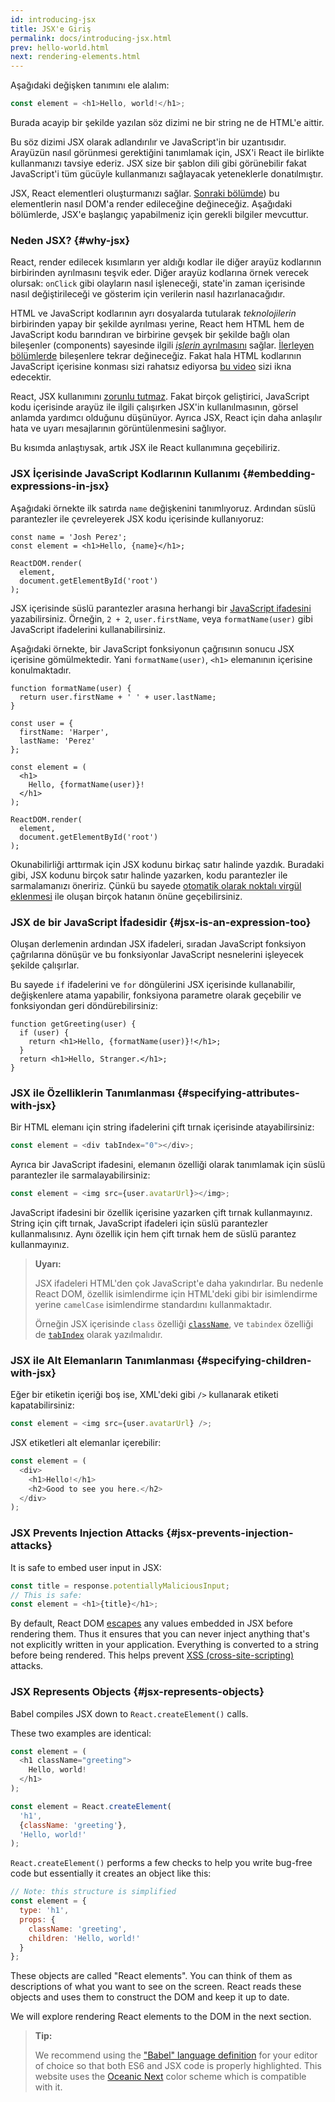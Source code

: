 ```yaml
---
id: introducing-jsx
title: JSX'e Giriş
permalink: docs/introducing-jsx.html
prev: hello-world.html
next: rendering-elements.html
---
```


Aşağıdaki değişken tanımını ele alalım:

```js
const element = <h1>Hello, world!</h1>;
```

Burada acayip bir şekilde yazılan söz dizimi ne bir string ne de HTML'e aittir.

Bu söz dizimi JSX olarak adlandırılır ve JavaScript'in bir uzantısıdır. Arayüzün nasıl görünmesi gerektiğini tanımlamak için, JSX'i React ile birlikte kullanmanızı tavsiye ederiz. JSX size bir şablon dili gibi görünebilir fakat JavaScript'i tüm gücüyle kullanmanızı sağlayacak yeteneklerle donatılmıştır.

JSX, React elementleri oluşturmanızı sağlar. [Sonraki bölümde](/docs/rendering-elements.html)) bu elementlerin nasıl DOM'a render edileceğine değineceğiz. Aşağıdaki bölümlerde, JSX'e başlangıç yapabilmeniz için gerekli bilgiler mevcuttur.

### Neden JSX? {#why-jsx}

React, render edilecek kısımların yer aldığı kodlar ile diğer arayüz kodlarının birbirinden ayrılmasını teşvik eder. Diğer arayüz kodlarına örnek verecek olursak: `onClick` gibi olayların nasıl işleneceği, state'in zaman içerisinde nasıl değiştirileceği ve gösterim için verilerin nasıl hazırlanacağıdır.

HTML ve JavaScript kodlarının ayrı dosyalarda tutularak *teknolojilerin* birbirinden yapay bir şekilde ayrılması yerine, React hem HTML hem de JavaScript kodu barındıran ve birbirine gevşek bir şekilde bağlı olan bileşenler (components) sayesinde ilgili [*işlerin* ayrılmasını](https://en.wikipedia.org/wiki/Separation_of_concerns) sağlar. [İlerleyen bölümlerde](/docs/components-and-props.html) bileşenlere tekrar değineceğiz. Fakat hala HTML kodlarının JavaScript içerisine konması sizi rahatsız ediyorsa [bu video](https://www.youtube.com/watch?v=x7cQ3mrcKaY) sizi ikna edecektir.

React, JSX kullanımını [zorunlu tutmaz](/docs/react-without-jsx.html). Fakat birçok geliştirici, JavaScript kodu içerisinde arayüz ile ilgili çalışırken JSX'in kullanılmasının, görsel anlamda yardımcı olduğunu düşünüyor. Ayrıca JSX, React için daha anlaşılır hata ve uyarı mesajlarının görüntülenmesini sağlıyor.

Bu kısımda anlaştıysak, artık JSX ile React kullanımına geçebiliriz.

### JSX İçerisinde JavaScript Kodlarının Kullanımı {#embedding-expressions-in-jsx}

Aşağıdaki örnekte ilk satırda `name` değişkenini tanımlıyoruz. Ardından süslü parantezler ile çevreleyerek JSX kodu içerisinde kullanıyoruz:

```js{1,2}
const name = 'Josh Perez';
const element = <h1>Hello, {name}</h1>;

ReactDOM.render(
  element,
  document.getElementById('root')
);
```

JSX içerisinde süslü parantezler arasına herhangi bir [JavaScript ifadesini](https://developer.mozilla.org/en-US/docs/Web/JavaScript/Guide/Expressions_and_Operators#Expressions) yazabilirsiniz. Örneğin, `2 + 2`, `user.firstName`, veya `formatName(user)` gibi JavaScript ifadelerini kullanabilirsiniz.

Aşağıdaki örnekte, bir JavaScript fonksiyonun çağrısının sonucu JSX içerisine gömülmektedir. Yani `formatName(user)`, `<h1>` elemanının içerisine konulmaktadır.

```js{12}
function formatName(user) {
  return user.firstName + ' ' + user.lastName;
}

const user = {
  firstName: 'Harper',
  lastName: 'Perez'
};

const element = (
  <h1>
    Hello, {formatName(user)}!
  </h1>
);

ReactDOM.render(
  element,
  document.getElementById('root')
);
```

[](codepen://introducing-jsx)

Okunabilirliği arttırmak için JSX kodunu birkaç satır halinde yazdık. Buradaki gibi, JSX kodunu birçok satır halinde yazarken, kodu parantezler ile sarmalamanızı öneririz. Çünkü bu sayede [otomatik olarak noktalı virgül eklenmesi](https://stackoverflow.com/q/2846283) ile oluşan birçok hatanın önüne geçebilirsiniz. 

### JSX de bir JavaScript İfadesidir {#jsx-is-an-expression-too}

Oluşan derlemenin ardından JSX ifadeleri, sıradan JavaScript fonksiyon çağrılarına dönüşür ve bu fonksiyonlar JavaScript nesnelerini işleyecek şekilde çalışırlar.

Bu sayede `if` ifadelerini ve `for` döngülerini JSX içerisinde kullanabilir, değişkenlere atama yapabilir, fonksiyona parametre olarak geçebilir ve fonksiyondan geri döndürebilirsiniz:

```js{3,5}
function getGreeting(user) {
  if (user) {
    return <h1>Hello, {formatName(user)}!</h1>;
  }
  return <h1>Hello, Stranger.</h1>;
}
```

### JSX ile Özelliklerin Tanımlanması {#specifying-attributes-with-jsx}

Bir HTML elemanı için string ifadelerini çift tırnak içerisinde atayabilirsiniz:

```js
const element = <div tabIndex="0"></div>;
```

Ayrıca bir JavaScript ifadesini, elemanın özelliği olarak tanımlamak için süslü parantezler ile sarmalayabilirsiniz:

```js
const element = <img src={user.avatarUrl}></img>;
```

JavaScript ifadesini bir özellik içerisine yazarken çift tırnak kullanmayınız. String için çift tırnak, JavaScript ifadeleri için süslü parantezler kullanmalısınız. Aynı özellik için hem çift tırnak hem de süslü parantez kullanmayınız.

>**Uyarı:**
>
>JSX ifadeleri HTML'den çok JavaScript'e daha yakındırlar. Bu nedenle React DOM, özellik isimlendirme için HTML'deki gibi bir isimlendirme yerine `camelCase` isimlendirme standardını kullanmaktadır.
>
>Örneğin JSX içerisinde `class` özelliği [`className`](https://developer.mozilla.org/en-US/docs/Web/API/Element/className), ve `tabindex` özelliği de [`tabIndex`](https://developer.mozilla.org/en-US/docs/Web/API/HTMLElement/tabIndex) olarak yazılmalıdır.

### JSX ile Alt Elemanların Tanımlanması {#specifying-children-with-jsx}

Eğer bir etiketin içeriği boş ise, XML'deki gibi `/>` kullanarak etiketi kapatabilirsiniz:

```js
const element = <img src={user.avatarUrl} />;
```

JSX etiketleri alt elemanlar içerebilir:

```js
const element = (
  <div>
    <h1>Hello!</h1>
    <h2>Good to see you here.</h2>
  </div>
);
```

### JSX Prevents Injection Attacks {#jsx-prevents-injection-attacks}

It is safe to embed user input in JSX:

```js
const title = response.potentiallyMaliciousInput;
// This is safe:
const element = <h1>{title}</h1>;
```

By default, React DOM [escapes](https://stackoverflow.com/questions/7381974/which-characters-need-to-be-escaped-on-html) any values embedded in JSX before rendering them. Thus it ensures that you can never inject anything that's not explicitly written in your application. Everything is converted to a string before being rendered. This helps prevent [XSS (cross-site-scripting)](https://en.wikipedia.org/wiki/Cross-site_scripting) attacks.

### JSX Represents Objects {#jsx-represents-objects}

Babel compiles JSX down to `React.createElement()` calls.

These two examples are identical:

```js
const element = (
  <h1 className="greeting">
    Hello, world!
  </h1>
);
```

```js
const element = React.createElement(
  'h1',
  {className: 'greeting'},
  'Hello, world!'
);
```

`React.createElement()` performs a few checks to help you write bug-free code but essentially it creates an object like this:

```js
// Note: this structure is simplified
const element = {
  type: 'h1',
  props: {
    className: 'greeting',
    children: 'Hello, world!'
  }
};
```

These objects are called "React elements". You can think of them as descriptions of what you want to see on the screen. React reads these objects and uses them to construct the DOM and keep it up to date.

We will explore rendering React elements to the DOM in the next section.

>**Tip:**
>
>We recommend using the ["Babel" language definition](https://babeljs.io/docs/editors) for your editor of choice so that both ES6 and JSX code is properly highlighted. This website uses the [Oceanic Next](https://labs.voronianski.com/oceanic-next-color-scheme/) color scheme which is compatible with it.
